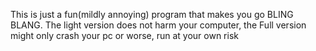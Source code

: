 This is just a fun(mildly annoying) program that makes you go BLING BLANG. The light version does not harm your computer, the Full version might only crash your pc or worse, run at your own risk
